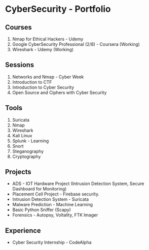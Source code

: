# CyberSecurity - Portfolio

## Courses
1. Nmap for Ethical Hackers - Udemy
2. Google CyberSecurity Professional (2/8) - Coursera (Working)
3. Wireshark - Udemy (Working)

## Sessions
1. Networks and Nmap - Cyber Week
2. Introduction to CTF
3. Introduction to Cyber Security
4. Open Source and Ciphers with Cyber Security

## Tools
1. Suricata
2. Nmap
3. Wireshark
4. Kali Linux
5. Splunk - Learning
6. Snort
7. Steganography 
8. Cryptography

## Projects
- ADS - IOT Hardware Project (Intrusion Detection System, Secure Dashboard for Monitoring)
- Placement Cell Project - Firebase security.
- Intrusion Detection System - Suricata
- Malware Prediction - Machine Learning
- Basic Python Sniffer (Scapy)
- Forensics - Autopsy, Voltality, FTK Imager

## Experience
- Cyber Security Internship - CodeAlpha
